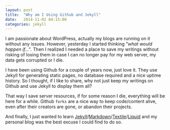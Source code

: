 ```yaml
---
layout: post
title:  "Why am I Using Github and Jekyll"
date:   2014-11-02 04:15:00
categories: jekyll
---
```

I am passionate about WordPress, actually my blogs are running on it without any issues. However, yesterday I started thinking _"what would happen if&hellip;"_. Then I realized I needed a place to save my writings without risking of losing them in case I can no longer pay for my web server, my data gets corrupted or I die.

I have been using Github for a couple of years now, just love it. They use Jekyll for generating static pages, no database required and a nice uptime history. So I thought, if I like to share, why not just keep my writings on Github and use Jekyll to display them all?

That way I save server resources, if for some reason I die, everything will be here for a while. Github `forks` are a nice way to keep code/content alive, even after their creators are gone, or abandon their projects.

And finally, I just wanted to learn [Jekyll]/[Markdown]/[Textile]/[Liquid] and my personal blog was the best excuse I could find to do so.

[Jekyll]:	http://jekyllrb.com/
[Markdown]: http://daringfireball.net/projects/markdown/
[Textile]:	http://redcloth.org/textile
[Liquid]:	https://github.com/Shopify/liquid/wiki